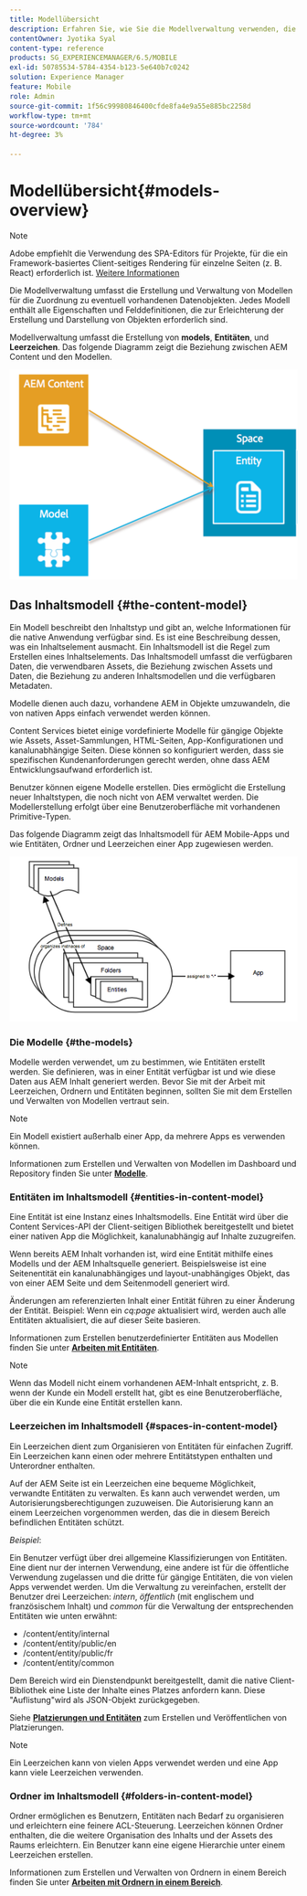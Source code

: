 ```yaml
---
title: Modellübersicht
description: Erfahren Sie, wie Sie die Modellverwaltung verwenden, die die Erstellung und Verwaltung von Modellen für die Zuordnung zu eventuell vorhandenen Datenobjekten umfasst.
contentOwner: Jyotika Syal
content-type: reference
products: SG_EXPERIENCEMANAGER/6.5/MOBILE
exl-id: 50785534-5784-4354-b123-5e640b7c0242
solution: Experience Manager
feature: Mobile
role: Admin
source-git-commit: 1f56c99980846400cfde8fa4e9a55e885bc2258d
workflow-type: tm+mt
source-wordcount: '784'
ht-degree: 3%

---
```


# Modellübersicht{#models-overview}

>[!NOTE]
>
>Adobe empfiehlt die Verwendung des SPA-Editors für Projekte, für die ein Framework-basiertes Client-seitiges Rendering für einzelne Seiten (z. B. React) erforderlich ist. [Weitere Informationen](/help/sites-developing/spa-overview.md)

Die Modellverwaltung umfasst die Erstellung und Verwaltung von Modellen für die Zuordnung zu eventuell vorhandenen Datenobjekten. Jedes Modell enthält alle Eigenschaften und Felddefinitionen, die zur Erleichterung der Erstellung und Darstellung von Objekten erforderlich sind.

Modellverwaltung umfasst die Erstellung von **models**, **Entitäten**, und **Leerzeichen**. Das folgende Diagramm zeigt die Beziehung zwischen AEM Content und den Modellen.

![chlimage_1-81](assets/chlimage_1-81.png)

## Das Inhaltsmodell {#the-content-model}

Ein Modell beschreibt den Inhaltstyp und gibt an, welche Informationen für die native Anwendung verfügbar sind. Es ist eine Beschreibung dessen, was ein Inhaltselement ausmacht. Ein Inhaltsmodell ist die Regel zum Erstellen eines Inhaltselements. Das Inhaltsmodell umfasst die verfügbaren Daten, die verwendbaren Assets, die Beziehung zwischen Assets und Daten, die Beziehung zu anderen Inhaltsmodellen und die verfügbaren Metadaten.

Modelle dienen auch dazu, vorhandene AEM in Objekte umzuwandeln, die von nativen Apps einfach verwendet werden können.

Content Services bietet einige vordefinierte Modelle für gängige Objekte wie Assets, Asset-Sammlungen, HTML-Seiten, App-Konfigurationen und kanalunabhängige Seiten. Diese können so konfiguriert werden, dass sie spezifischen Kundenanforderungen gerecht werden, ohne dass AEM Entwicklungsaufwand erforderlich ist.

Benutzer können eigene Modelle erstellen. Dies ermöglicht die Erstellung neuer Inhaltstypen, die noch nicht von AEM verwaltet werden. Die Modellerstellung erfolgt über eine Benutzeroberfläche mit vorhandenen Primitive-Typen.

Das folgende Diagramm zeigt das Inhaltsmodell für AEM Mobile-Apps und wie Entitäten, Ordner und Leerzeichen einer App zugewiesen werden.

![chlimage_1-82](assets/chlimage_1-82.png)

### Die Modelle {#the-models}

Modelle werden verwendet, um zu bestimmen, wie Entitäten erstellt werden. Sie definieren, was in einer Entität verfügbar ist und wie diese Daten aus AEM Inhalt generiert werden. Bevor Sie mit der Arbeit mit Leerzeichen, Ordnern und Entitäten beginnen, sollten Sie mit dem Erstellen und Verwalten von Modellen vertraut sein.

>[!NOTE]
>
>Ein Modell existiert außerhalb einer App, da mehrere Apps es verwenden können.
>

Informationen zum Erstellen und Verwalten von Modellen im Dashboard und Repository finden Sie unter **[Modelle](/help/mobile/administer-mobile-apps.md)**.

### Entitäten im Inhaltsmodell {#entities-in-content-model}

Eine Entität ist eine Instanz eines Inhaltsmodells. Eine Entität wird über die Content Services-API der Client-seitigen Bibliothek bereitgestellt und bietet einer nativen App die Möglichkeit, kanalunabhängig auf Inhalte zuzugreifen.

Wenn bereits AEM Inhalt vorhanden ist, wird eine Entität mithilfe eines Modells und der AEM Inhaltsquelle generiert. Beispielsweise ist eine Seitenentität ein kanalunabhängiges und layout-unabhängiges Objekt, das von einer AEM Seite und dem Seitenmodell generiert wird.

Änderungen am referenzierten Inhalt einer Entität führen zu einer Änderung der Entität. Beispiel: Wenn ein *cq:page* aktualisiert wird, werden auch alle Entitäten aktualisiert, die auf dieser Seite basieren.

Informationen zum Erstellen benutzerdefinierter Entitäten aus Modellen finden Sie unter **[Arbeiten mit Entitäten](/help/mobile/spaces-and-entities.md)**.

>[!NOTE]
>
>Wenn das Modell nicht einem vorhandenen AEM-Inhalt entspricht, z. B. wenn der Kunde ein Modell erstellt hat, gibt es eine Benutzeroberfläche, über die ein Kunde eine Entität erstellen kann.
>

### Leerzeichen im Inhaltsmodell {#spaces-in-content-model}

Ein Leerzeichen dient zum Organisieren von Entitäten für einfachen Zugriff. Ein Leerzeichen kann einen oder mehrere Entitätstypen enthalten und Unterordner enthalten.

Auf der AEM Seite ist ein Leerzeichen eine bequeme Möglichkeit, verwandte Entitäten zu verwalten. Es kann auch verwendet werden, um Autorisierungsberechtigungen zuzuweisen. Die Autorisierung kann an einem Leerzeichen vorgenommen werden, das die in diesem Bereich befindlichen Entitäten schützt.

*Beispiel*:

Ein Benutzer verfügt über drei allgemeine Klassifizierungen von Entitäten. Eine dient nur der internen Verwendung, eine andere ist für die öffentliche Verwendung zugelassen und die dritte für gängige Entitäten, die von vielen Apps verwendet werden. Um die Verwaltung zu vereinfachen, erstellt der Benutzer drei Leerzeichen: *intern*, *öffentlich* (mit englischem und französischem Inhalt) und *common* für die Verwaltung der entsprechenden Entitäten wie unten erwähnt:

* /content/entity/internal
* /content/entity/public/en
* /content/entity/public/fr
* /content/entity/common

Dem Bereich wird ein Dienstendpunkt bereitgestellt, damit die native Client-Bibliothek eine Liste der Inhalte eines Platzes anfordern kann. Diese &quot;Auflistung&quot;wird als JSON-Objekt zurückgegeben.

Siehe **[Platzierungen und Entitäten](/help/mobile/spaces-and-entities.md)** zum Erstellen und Veröffentlichen von Platzierungen.

>[!NOTE]
>
>Ein Leerzeichen kann von vielen Apps verwendet werden und eine App kann viele Leerzeichen verwenden.

### Ordner im Inhaltsmodell {#folders-in-content-model}

Ordner ermöglichen es Benutzern, Entitäten nach Bedarf zu organisieren und erleichtern eine feinere ACL-Steuerung. Leerzeichen können Ordner enthalten, die die weitere Organisation des Inhalts und der Assets des Raums erleichtern. Ein Benutzer kann eine eigene Hierarchie unter einem Leerzeichen erstellen.

Informationen zum Erstellen und Verwalten von Ordnern in einem Bereich finden Sie unter **[Arbeiten mit Ordnern in einem Bereich](/help/mobile/spaces-and-entities.md)**.
